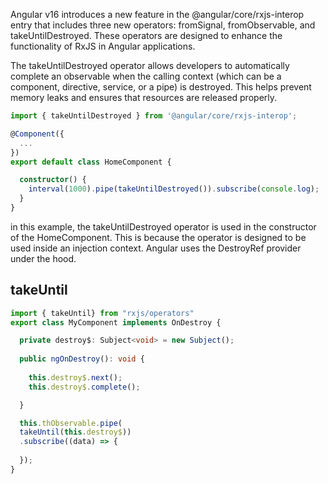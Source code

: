 Angular v16 introduces a new feature in the @angular/core/rxjs-interop entry that includes three new operators: 
fromSignal, fromObservable, and takeUntilDestroyed. 
These operators are designed to enhance the functionality of RxJS in Angular applications.


The takeUntilDestroyed operator allows developers to automatically complete an observable when the calling context (which can be a component, directive, service, or a pipe) is destroyed. This helps prevent memory leaks and ensures that resources are released properly.

```ts
import { takeUntilDestroyed } from '@angular/core/rxjs-interop';

@Component({
  ...
})
export default class HomeComponent {

  constructor() {
    interval(1000).pipe(takeUntilDestroyed()).subscribe(console.log);
  }
}

```
in this example, the takeUntilDestroyed operator is used in the constructor of the HomeComponent. This is because the operator is designed to be used inside an injection context. Angular uses the DestroyRef provider under the hood.



## takeUntil
```ts
import { takeUntil} from "rxjs/operators"
export class MyComponent implements OnDestroy {

  private destroy$: Subject<void> = new Subject();
  
  public ngOnDestroy(): void {
        
    this.destroy$.next();
    this.destroy$.complete();

  }

  this.thObservable.pipe(
  takeUntil(this.destroy$))
  .subscribe((data) => {
    
  });
}
```
